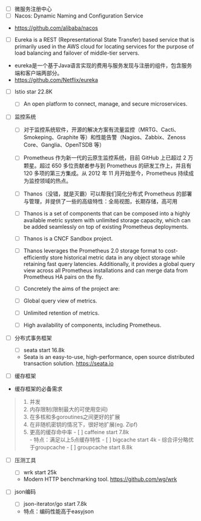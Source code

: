 - [ ] 微服务注册中心
- [ ] Nacos: Dynamic Naming and Configuration Service

-  https://github.com/alibaba/nacos

- [ ]  Eureka is a REST (Representational State Transfer) based service that is primarily used in the AWS cloud for locating services for the purpose of load balancing and failover of middle-tier servers.
-  eureka是一个基于Java语言实现的费用与服务发现与注册的组件，包含服务端和客户端两部分。
-  https://github.com/Netflix/eureka
- [ ] Istio    star 22.8K
    - [ ] An open platform to connect, manage, and secure microservices.

- [ ] 监控系统
    - [ ] 对于监控系统软件，开源的解决方案有流量监控（MRTG、Cacti、Smokeping、Graphite 等）和性能告警（Nagios、Zabbix、Zenoss Core、Ganglia、OpenTSDB 等）
    - [ ] Prometheus 作为新一代的云原生监控系统，目前 GitHub 上已超过 2 万颗星。超过 650 多位贡献者参与到 Prometheus 的研发工作上，并且有 120 多项的第三方集成。从 2012 年 11 月开始至今，Prometheus 持续成为监控领域的热点。

    - [ ] Thanos（没错，就是灭霸）可以帮我们简化分布式 Prometheus 的部署与管理，并提供了一些的高级特性：全局视图，长期存储，高可用

    - [ ] Thanos is a set of components that can be composed into a highly available metric system with unlimited storage capacity, which can be added seamlessly on top of existing Prometheus deployments.

    - [ ] Thanos is a CNCF Sandbox project.

    - [ ] Thanos leverages the Prometheus 2.0 storage format to cost-efficiently store historical metric data in any object storage while retaining fast query latencies. Additionally, it provides a global query view across all Prometheus installations and can merge data from Prometheus HA pairs on the fly.

    - [ ] Concretely the aims of the project are:

    - [ ] Global query view of metrics.
    - [ ] Unlimited retention of metrics.
    - [ ] High availability of components, including Prometheus.



    
- [ ] 分布式事务框架
    - [ ]  seata start 16.8k
    - Seata is an easy-to-use, high-performance, open source distributed transaction solution. https://seata.io

- [ ] 缓存框架
- 缓存框架的必备需求
> 1. 并发
> 2. 内存限制(限制最大的可使用空间)
> 3. 在多核和多goroutines之间更好的扩展
> 4. 在非随机密钥的情况下，很好地扩展(eg. Zipf)
> 5. 更高的缓存命中率
    - [ ] caffeine    start 7.8k    
    - 特点：满足以上5点缓存特性
    - [ ] bigcache  start 4k
    - 综合评分略优于groupcache
    - [ ] groupcache  start 8.8k
    
- [ ] 压测工具
    - [ ] wrk    start 25k
    - Modern HTTP benchmarking tool.  https://github.com/wg/wrk      
    
- [ ] json编码
    - [ ] json-iterator/go    start 7.8k    
    - 特点：编码性能高于easyjson
